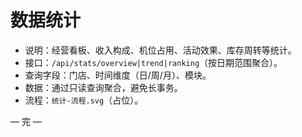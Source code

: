 # 数据统计

- 说明：经营看板、收入构成、机位占用、活动效果、库存周转等统计。
- 接口：`/api/stats/overview|trend|ranking`（按日期范围聚合）。
- 查询字段：门店、时间维度（日/周/月）、模块。
- 数据：通过只读查询聚合，避免长事务。
- 流程：`统计-流程.svg`（占位）。

— 完 —